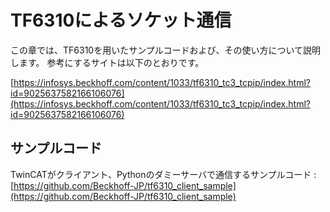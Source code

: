 # TF6310によるソケット通信

この章では、TF6310を用いたサンプルコードおよび、その使い方について説明します。
参考にするサイトは以下のとおりです。

[https://infosys.beckhoff.com/content/1033/tf6310_tc3_tcpip/index.html?id=9025637582166106076](https://infosys.beckhoff.com/content/1033/tf6310_tc3_tcpip/index.html?id=9025637582166106076)


## サンプルコード

TwinCATがクライアント、Pythonのダミーサーバで通信するサンプルコード
    : [https://github.com/Beckhoff-JP/tf6310_client_sample](https://github.com/Beckhoff-JP/tf6310_client_sample)